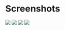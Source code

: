 # Screenshots

![](<screenshots/Bildschirmfoto 2025-04-25 um 8.23.10 PM.png>)
![](<screenshots/Bildschirmfoto 2025-04-25 um 9.17.18 PM.png>)
![](<screenshots/Bildschirmfoto 2025-06-11 um 8.51.21 PM.png>)
![](<screenshots/Bildschirmfoto 2025-06-11 um 8.55.52 PM.png>)